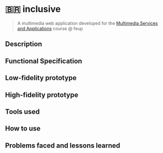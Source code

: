 # :brazil: inclusive

> A multimedia web application developed for the [Multimedia Services and Applications](https://sigarra.up.pt/feup/en/ucurr_geral.ficha_uc_view?pv_ocorrencia_id=486265) course @ feup

## Description

## Functional Specification

## Low-fidelity prototype

## High-fidelity prototype

## Tools used

## How to use

## Problems faced and lessons learned
